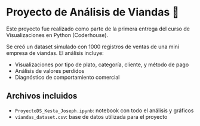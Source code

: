 # Proyecto de Análisis de Viandas 🍱

Este proyecto fue realizado como parte de la primera entrega del curso de Visualizaciones en Python (Coderhouse).

Se creó un dataset simulado con 1000 registros de ventas de una mini empresa de viandas. El análisis incluye:
- Visualizaciones por tipo de plato, categoría, cliente, y método de pago
- Análisis de valores perdidos
- Diagnóstico de comportamiento comercial

## Archivos incluidos
- `ProyectoDS_Kesta_Joseph.ipynb`: notebook con todo el análisis y gráficos
- `viandas_dataset.csv`: base de datos utilizada para el proyecto
 

